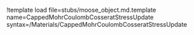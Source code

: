 !template load file=stubs/moose_object.md.template name=CappedMohrCoulombCosseratStressUpdate syntax=/Materials/CappedMohrCoulombCosseratStressUpdate